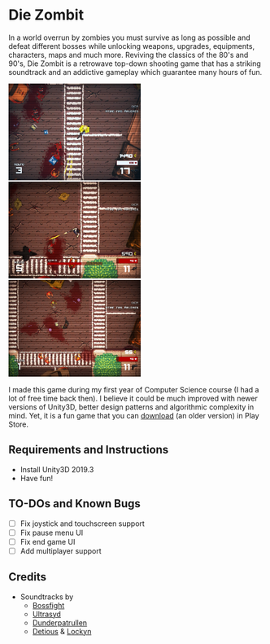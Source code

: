 # Die Zombit

In a world overrun by zombies you must survive as long as possible and defeat different bosses while unlocking weapons, upgrades, equipments, characters, maps and much more. Reviving the classics of the 80's and 90's, Die Zombit is a retrowave top-down shooting game that has a striking soundtrack and an addictive gameplay which guarantee many hours of fun.

<img src="Images/3.png" width="260" height="190"> <img src="Images/2.png" width="260" height="190"> <img src="Images/1.png" width="260" height="190">

I made this game during my first year of Computer Science course (I had a lot of free time back then). I believe it could be much improved with newer versions of Unity3D, better design patterns and algorithmic complexity in mind. Yet, it is a fun game that you can [download](https://play.google.com/store/apps/details?id=com.elitgames.zombit) (an older version) in Play Store.

## Requirements and Instructions

-   Install Unity3D 2019.3
-   Have fun!

## TO-DOs and Known Bugs

-   [ ] Fix joystick and touchscreen support
-   [ ] Fix pause menu UI
-   [ ] Fix end game UI
-   [ ] Add multiplayer support

## Credits

-   Soundtracks by
    -   [Bossfight](https://soundcloud.com/bossfightswe)
    -   [Ultrasyd](https://soundcloud.com/ultrasyd)
    -   [Dunderpatrullen](https://soundcloud.com/dunderpatrullen)
    -   [Detious](https://soundcloud.com/detiouss) & [Lockyn](https://soundcloud.com/lockyn)
